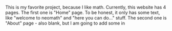 This is my favorite project, because I like math. Currently, this website has 4 pages. The first one is "Home" page. To be honest, it only has some text, like "welcome to neomath" and "here you can do..." stuff. The second one is "About" page - also blank, but I am going to add some in